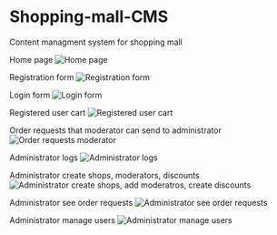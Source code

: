 # Shopping-mall-CMS
Content managment system for shopping mall


Home page
![Home page](https://i.imgur.com/xvQmtv6.png)


Registration form
![Registration form](https://i.imgur.com/juuxNFg.png)


Login form
![Login form](https://i.imgur.com/6xsVi9w.png)


Registered user cart
![Registered user cart](https://i.imgur.com/ghKbjCV.png)


Order requests that moderator can send to administrator
![Order requests moderator](https://i.imgur.com/2sOzFHW.png)


Administrator logs
![Administrator logs](https://i.imgur.com/CR7438o.png)


Administrator create shops, moderators, discounts
![Administrator create shops, add moderatros, create discounts](https://i.imgur.com/0dsPMJJ.png)


Administrator see order requests
![Administrator see order requests](https://i.imgur.com/Rcf2IdZ.png)


Administrator manage users
![Administrator manage users](https://i.imgur.com/VvJlZfD.png)

